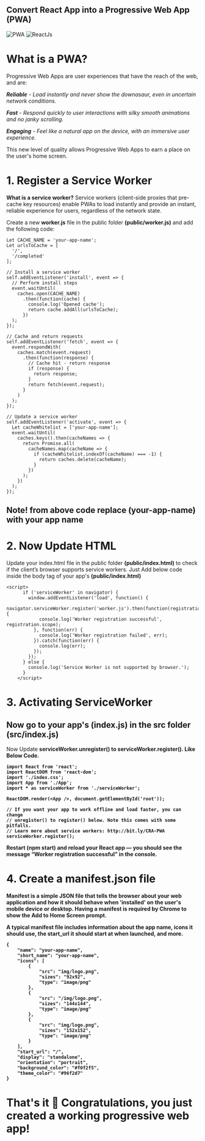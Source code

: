 ## Convert React App into a Progressive Web App (PWA)

![PWA](https://res.cloudinary.com/phonerefer/image/upload/c_scale,h_50,w_150/v1573154075/irshadali.site/wd0dusiqooqdg81ygqxj.png "PWA")          ![ReactJs](https://res.cloudinary.com/prvnbist/image/upload/c_scale,h_80/v1564054850/React.js_logo-512_bvpygm.png "ReactJs")

# What is a PWA?
Progressive Web Apps are user experiences that have the reach of the web, and are:

*<b>Reliable</b> - Load instantly and never show the downasaur, even in uncertain network conditions.*

*<b>Fast</b> - Respond quickly to user interactions with silky smooth animations and no janky scrolling.*

*<b>Engaging</b> - Feel like a natural app on the device, with an immersive user experience.*

This new level of quality allows Progressive Web Apps to earn a place on the user's home screen.

# 1. Register a Service Worker
<b>What is a service worker?</b>
Service workers (client-side proxies that pre-cache key resources) enable PWAs to load instantly and provide an instant,
reliable experience for users, regardless of the network state.

Create a new <b>worker.js</b>  file in the public folder <b>(public/worker.js)</b> and add the following code:
```
Let CACHE_NAME = 'your-app-name';
Let urlsToCache = [
  '/',
  '/completed'
];

// Install a service worker
self.addEventListener('install', event => {
  // Perform install steps
  event.waitUntil(
    caches.open(CACHE_NAME)
      .then(function(cache) {
        console.log('Opened cache');
        return cache.addAll(urlsToCache);
      })
  );
});

// Cache and return requests
self.addEventListener('fetch', event => {
  event.respondWith(
    caches.match(event.request)
      .then(function(response) {
        // Cache hit - return response
        if (response) {
          return response;
        }
        return fetch(event.request);
      }
    )
  );
});

// Update a service worker
self.addEventListener('activate', event => {
  Let cacheWhitelist = ['your-app-name'];
  event.waitUntil(
    caches.keys().then(cacheNames => {
      return Promise.all(
        cacheNames.map(cacheName => {
          if (cacheWhitelist.indexOf(cacheName) === -1) {
            return caches.delete(cacheName);
          }
        })
      );
    })
  );
});
```
## Note! from above code replace (your-app-name) with your app name
# 2. Now Update HTML
Update your index.html file in the public folder <b>(public/index.html)</b> 
to check if the client’s browser supports service workers. Just Add below code inside the body tag of your app's <b>(public/index.html)</b>
```
<script>
      if ('serviceWorker' in navigator) {
        window.addEventListener('load', function() {
          navigator.serviceWorker.register('worker.js').then(function(registration) {
            console.log('Worker registration successful', registration.scope);
          }, function(err) {
            console.log('Worker registration failed', err);
          }).catch(function(err) {
            console.log(err);
          });
        });
      } else {
        console.log('Service Worker is not supported by browser.');
      }
    </script>
```
# 3. Activating ServiceWorker
## Now go to your app's (index.js) in the src folder (src/index.js)

Now Update <b> serviceWorker.unregister() to serviceWorker.register(). <b/> Like Below Code.
```
import React from 'react';
import ReactDOM from 'react-dom';
import './index.css';
import App from './App';
import * as serviceWorker from './serviceWorker';

ReactDOM.render(<App />, document.getElementById('root'));

// If you want your app to work offline and load faster, you can change
// unregister() to register() below. Note this comes with some pitfalls.
// Learn more about service workers: http://bit.ly/CRA-PWA
serviceWorker.register();
```
Restart (npm start) and reload your React app — you should see the message “Worker registration successful” in the console.

# 4. Create a manifest.json file
Manifest is a simple JSON file that tells the browser about your web application and how it should behave when 'installed' on the user's mobile device or desktop. Having a manifest is required by Chrome to show the Add to Home Screen prompt.

A typical manifest file includes information about the app name, icons it should use, the start_url it should start at when launched, and more.

```
{
    "name": "your-app-name",
    "short_name": "your-app-name",
    "icons": [
        {
            "src": "img/logo.png",
            "sizes": "92x92",
            "type": "image/png"
        },
        {
            "src": "/img/logo.png",
            "sizes": "144x144",
            "type": "image/png"
        },
        {
            "src": "img/logo.png",
            "sizes": "152x152",
            "type": "image/png"
        }        
    ],
    "start_url": "/",
    "display": "standalone",
    "orientation": "portrait",
    "background_color": "#f0f2f5",
    "theme_color": "#96f2d7"
}
```

# That's it 🎉 Congratulations, you just created a working progressive web app!




